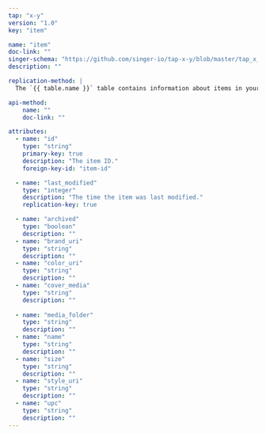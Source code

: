 ```yaml
---
tap: "x-y"
version: "1.0"
key: "item"

name: "item"
doc-link: ""
singer-schema: "https://github.com/singer-io/tap-x-y/blob/master/tap_x_y/schemas/item.json"
description: ""

replication-method: |
  The `{{ table.name }}` table contains information about items in your {{ integration.display_name }} account.

api-method:
    name: ""
    doc-link: ""

attributes:
  - name: "id"
    type: "string"
    primary-key: true
    description: "The item ID."
    foreign-key-id: "item-id"

  - name: "last_modified"
    type: "integer"
    description: "The time the item was last modified."
    replication-key: true

  - name: "archived"
    type: "boolean"
    description: ""
  - name: "brand_uri"
    type: "string"
    description: ""
  - name: "color_uri"
    type: "string"
    description: ""
  - name: "cover_media"
    type: "string"
    description: ""
  
  - name: "media_folder"
    type: "string"
    description: ""
  - name: "name"
    type: "string"
    description: ""
  - name: "size"
    type: "string"
    description: ""
  - name: "style_uri"
    type: "string"
    description: ""
  - name: "upc"
    type: "string"
    description: ""
---
```

